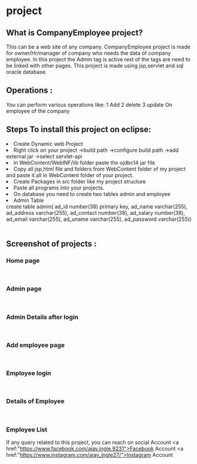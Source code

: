 # project
<h2>What is CompanyEmployee project?</h2>
This can be a web site of any company.
CompanyEmployee project is made for owner/Hr/manager of company who needs the data of company employee.
In this project the Admin tag is active rest of the tags are need to be linked with other pages.
This project is made using jsp,servlet and sql oracle database.

<h2>Operations :</h2>
You can perform various operations like:
1 Add
2 delete
3 update
On employee of the company

<h2>Steps To install this project on eclipse:</h2>
<li> Create Dynamic web Project</li>
<li> Right click on your project ->build path ->configure build path ->add external jar ->select servlet-api</li> 
<li> In WebContent/WebINF/lib folder paste the ojdbc14 jar file</li>
<li> Copy all jsp,html file and folders from WebContent folder of my project and paste it all in WebContent folder of your project.</li>
<li> Create Packages in src folder like my project structure</li>
<li> Paste all programs into your projects.</li> 
<li> On database you need to create two tables admin and employee</li>
<li> Admin Table</li> 
create table admin(
ad_id number(38) primary key,
ad_name varchar(255),
ad_address varchar(255),
ad_contact number(38),
ad_salary number(38),
ad_email varchar(255),
ad_uname varchar(255),
ad_password varchar(255))
<br>
<br>
<h2>Screenshot of projects :</h2>
<h3>Home page</h3>



<br>
<h3>Admin page</h3>


<br>
<h3>Admin Details after login</h3>


<br>
<h3>Add employee page</h3>


<br>
<h3>Employee login</h3>


<br>
<h3>Details of Employee</h3>


<br>
<h3>Employee List</h3>


If any query related to this project, you can reach on social Account 
<a href:"https://www.facebook.com/ajay.ingle.9231">Facebook Account</a>
<a href:"https://www.instagram.com/ajay_ingle27/">Instagram Account</a>
